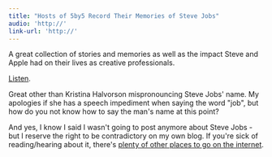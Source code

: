 ```yaml
---
title: "Hosts of 5by5 Record Their Memories of Steve Jobs"
audio: 'http://'
link-url: 'http://'
---
```

<p>A great collection of stories and memories as well as the impact Steve and Apple had on their lives as creative professionals.</p>
<p><a href="http://5by5.tv/specials/2">Listen</a>.</p>
<p>Great other than Kristina Halvorson mispronouncing Steve Jobs' name. My apologies if she has a speech impediment when saying the word "job", but how do you not know how to say the man's name at this point?</p>
<p>And yes, I know I said I wasn't going to post anymore about Steve Jobs - but I reserve the right to be contradictory on my own blog. If you're sick of reading/hearing about it, there's <a href="http://www.google.ca/search?client=safari&rls=en&q=my+mommy+didn't+hug+me+enough&ie=UTF-8&oe=UTF-8&redir_esc=&ei=fliPTtTCLPGDsgK_zY27AQ">plenty of other places to go on the internet</a>.</p>
